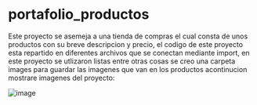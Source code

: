 # portafolio_productos
Este proyecto se asemeja a una tienda de compras el cual consta de unos productos con su breve descripcion y precio, el codigo de este proyecto esta repartido en diferentes archivos que se conectan mediante import, en este proyecto se utlizaron listas entre otras cosas se creo una carpeta images para guardar las imagenes que van en los productos acontinucion mostrare imagenes del proyecto:

![image](https://user-images.githubusercontent.com/110652225/208942001-337c11de-d8fc-425c-9252-179bab26821b.png)


